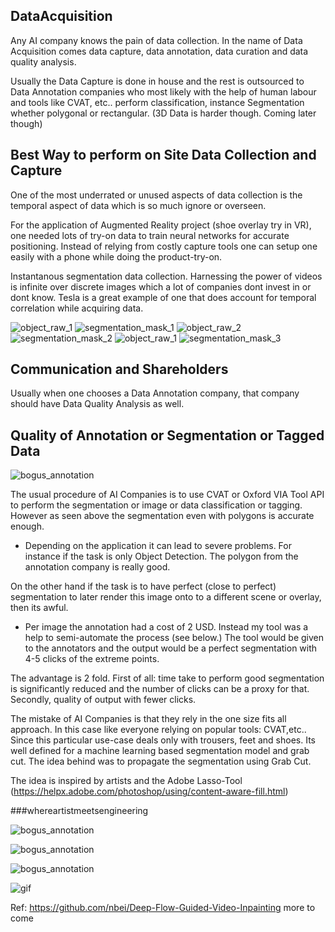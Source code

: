 ## DataAcquisition
   Any AI company knows the pain of data collection.
   In the name of Data Acquisition comes data capture,
   data annotation, data curation and data quality analysis.

   Usually the Data Capture is done in house and the rest is outsourced
   to Data Annotation companies who most likely with the help of human labour
   and tools like CVAT, etc.. perform classification, instance Segmentation
   whether polygonal or rectangular. (3D Data is harder though. Coming later though)

## Best Way to perform on Site Data Collection and Capture
   One of the most underrated or unused aspects of data collection is the temporal aspect of data
   which is so much ignore or overseen.

   For the application of Augmented Reality project (shoe overlay try in VR), one needed lots of
   try-on data to train neural networks for accurate positioning. Instead of relying
   from costly capture tools one can setup one easily with a phone while doing the product-try-on.

   Instantanous segmentation data collection. Harnessing the power of videos is infinite over
   discrete images which a lot of companies dont invest in or dont know. Tesla is a great example of one that does account for temporal correlation while acquiring data.

   ![object_raw_1](object_raw_capture_001.png)
   ![segmentation_mask_1](segmentation_mask_001.png)
   ![object_raw_2](object_raw_capture_002.png)
   ![segmentation_mask_2](segmentation_mask_002.png)
   ![object_raw_1](object_raw_capture_003.png)
   ![segmentation_mask_3](segmentation_mask_003.png)

## Communication and Shareholders
   Usually when one chooses a Data Annotation company, that company should have Data Quality Analysis as well.

## Quality of Annotation or Segmentation or Tagged Data
   ![bogus_annotation](trivial_annotation.png)

   The usual procedure of AI Companies is to use CVAT or Oxford
   VIA Tool API to perform the segmentation or image or data classification
   or tagging. However as seen above the segmentation even with polygons is accurate enough.

   *  Depending on the application it can lead to severe problems. For instance if the
   task is only Object Detection. The polygon from the annotation company is really good.

   On the other hand if the task is to have perfect (close to perfect) segmentation to later
   render this image onto to a different scene or overlay, then its awful.

   * Per image the annotation had a cost of 2 USD. Instead my tool was a help to semi-automate the
   process (see below.) The tool would be given to the annotators and the output would be a perfect
   segmentation with 4-5 clicks of the extreme points.

   The advantage is 2 fold. First of all: time take to perform good segmentation is significantly
   reduced and the number of clicks can be a proxy for that.
   Secondly, quality of output with fewer clicks.


   The mistake of AI Companies is that they rely in the one size fits all approach. In this case like everyone relying on popular tools: CVAT,etc.. Since this particular use-case deals
   only with trousers, feet and shoes. Its well defined for a machine learning based segmentation model and grab cut. The idea behind was to propagate the segmentation using Grab Cut.

   The idea is inspired by artists and the Adobe Lasso-Tool (https://helpx.adobe.com/photoshop/using/content-aware-fill.html)

   ###whereartistmeetsengineering


  ![bogus_annotation](DeepExTr_Annotation_001.png)

  ![bogus_annotation](DeepExTr_Annotation_002.png)

  ![bogus_annotation](DeepExTr_Annotation_003.png)

  ![gif](extremepoint_based_segmentation.gif)



Ref: https://github.com/nbei/Deep-Flow-Guided-Video-Inpainting more to come
